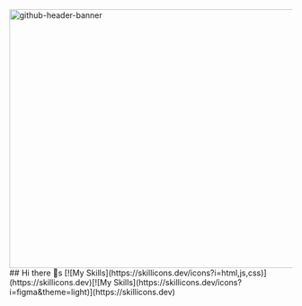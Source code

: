 <img width="1700" height="460" alt="github-header-banner" src="https://github.com/user-attachments/assets/8e2d9d93-aade-4a08-8562-daa0873ade10" />
## Hi there 👋s
[![My Skills](https://skillicons.dev/icons?i=html,js,css)](https://skillicons.dev)[![My Skills](https://skillicons.dev/icons?i=figma&theme=light)](https://skillicons.dev)
